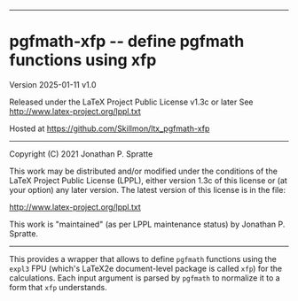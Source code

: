 -------------------------------------------------------------------------------
# pgfmath-xfp -- define pgfmath functions using xfp

Version 2025-01-11 v1.0

Released under the LaTeX Project Public License v1.3c or later
See http://www.latex-project.org/lppl.txt

Hosted at https://github.com/Skillmon/ltx_pgfmath-xfp

-------------------------------------------------------------------------------

Copyright (C) 2021 Jonathan P. Spratte

This  work may be  distributed and/or  modified under  the conditions  of the
LaTeX Project Public License (LPPL),  either version 1.3c  of this license or
(at your option) any later version.  The latest version of this license is in
the file:

  http://www.latex-project.org/lppl.txt

This work is "maintained" (as per LPPL maintenance status) by
  Jonathan P. Spratte.

-------------------------------------------------------------------------------

This provides a wrapper that allows to define `pgfmath` functions using the
`expl3` FPU (which's LaTeX2e document-level package is called `xfp`) for the
calculations. Each input argument is parsed by `pgfmath` to normalize it to a
form that `xfp` understands.

